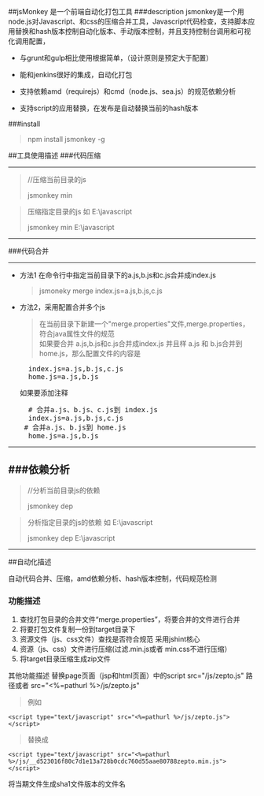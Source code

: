 ##jsMonkey 是一个前端自动化打包工具
###description
jsmonkey是一个用node.js对Javascript、和css的压缩合并工具，Javascript代码检查，支持脚本应用替换和hash版本控制自动化版本、手动版本控制，并且支持控制台调用和可视化调用配置，


- 与grunt和gulp相比使用根据简单，（设计原则是预定大于配置）   


- 能和jenkins很好的集成，自动化打包


- 支持依赖amd（requirejs）和cmd（node.js、sea.js）的规范依赖分析

- 支持script的应用替换，在发布是自动替换当前的hash版本


###install
> npm install jsmonkey -g

##工具使用描述
###代码压缩

----------

>//压缩当前目录的js  
>    
>jsmonkey min
>  

>压缩指定目录的js 如 E:\javascript  
>  
>jsmonkey min E:\javascript
  
----------
###代码合并

----------



-  方法1 在命令行中指定当前目录下的a.js,b.js和c.js合并成index.js
   >jsmoneky merge index.js=a.js,b.js,c.js
 
- 方法2，采用配置合并多个js
  >在当前目录下新建一个"merge.properties"文件,merge.properties，符合java属性文件的规范  
   如果要合并 a.js,b.js和c.js合并成index.js 并且样 a.js 和 b.js合并到home.js，那么配置文件的内容是
  <pre>
    index.js=a.js,b.js,c.js
    home.js=a.js,b.js
  </pre>
  如果要添加注释
  <pre>
    # 合并a.js、b.js、c.js到 index.js
    index.js=a.js,b.js,c.js
   # 合并a.js、b.js到 home.js
    home.js=a.js,b.js
  </pre>


----------

###依赖分析
----------

>//分析当前目录js的依赖  
>    
>jsmonkey dep
>  

>分析指定目录的js的依赖 如 E:\javascript  
>  
>jsmonkey dep E:\javascript
  
----------

##自动化描述

自动代码合并、压缩，amd依赖分析、hash版本控制，代码规范检测


### 功能描述 ##

1. 查找打包目录的合并文件“merge.properties”，将要合并的文件进行合并
2. 将要打包文件复制一份到target目录下
3. 资源文件（js、css文件）查找是否符合规范 采用jshint核心
4. 资源（js、css）文件进行压缩(过滤.min.js或者 min.css不进行压缩）
5. 将target目录压缩生成zip文件

其他功能描述
 替换page页面（jsp和html页面）中的script src="/js/zepto.js" 路径或者 src="<%=pathurl %>/js/zepto.js"

> 例如
> 
    <script type="text/javascript" src="<%=pathurl %>/js/zepto.js"></script>

> 替换成
> 
    <script type="text/javascript" src="<%=pathurl %>/js/__d523016f80c7d1e13a728b0cdc760d55aae80788zepto.min.js"></script>


将当期文件生成sha1文件版本的文件名

  
